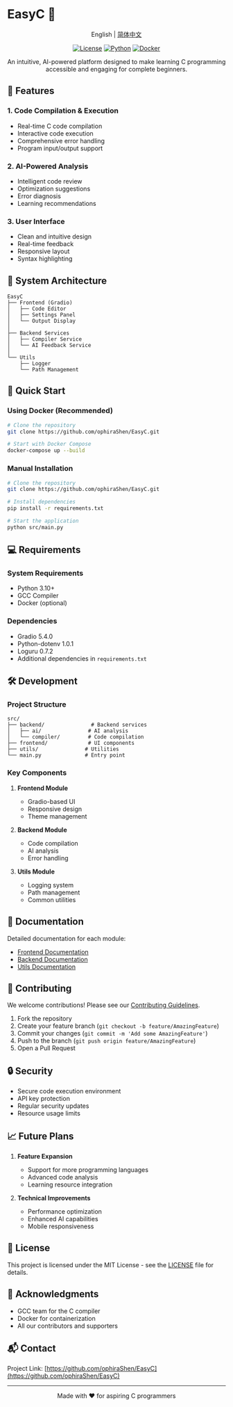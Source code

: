 # EasyC 🚀

<div align="center">

English | [简体中文](https://github.com/ophiraShen/EasyC/blob/main/README_CN.MD)

[![License](https://img.shields.io/badge/license-MIT-blue.svg)](LICENSE)
[![Python](https://img.shields.io/badge/python-3.10+-blue.svg)](https://www.python.org/downloads/)
[![Docker](https://img.shields.io/badge/docker-required-blue.svg)](https://www.docker.com/)

An intuitive, AI-powered platform designed to make learning C programming accessible and engaging for complete beginners.
</div>

## 🌟 Features

### 1. Code Compilation & Execution
- Real-time C code compilation
- Interactive code execution
- Comprehensive error handling
- Program input/output support

### 2. AI-Powered Analysis
- Intelligent code review
- Optimization suggestions
- Error diagnosis
- Learning recommendations

### 3. User Interface
- Clean and intuitive design
- Real-time feedback
- Responsive layout
- Syntax highlighting

## 🔧 System Architecture

```
EasyC
├── Frontend (Gradio)
│   ├── Code Editor
│   ├── Settings Panel
│   └── Output Display
│
├── Backend Services
│   ├── Compiler Service
│   └── AI Feedback Service
│
└── Utils
    ├── Logger
    └── Path Management
```

## 🚀 Quick Start

### Using Docker (Recommended)
```bash
# Clone the repository
git clone https://github.com/ophiraShen/EasyC.git

# Start with Docker Compose
docker-compose up --build
```

### Manual Installation
```bash
# Clone the repository
git clone https://github.com/ophiraShen/EasyC.git

# Install dependencies
pip install -r requirements.txt

# Start the application
python src/main.py
```

## 💻 Requirements

### System Requirements
- Python 3.10+
- GCC Compiler
- Docker (optional)

### Dependencies
- Gradio 5.4.0
- Python-dotenv 1.0.1
- Loguru 0.7.2
- Additional dependencies in `requirements.txt`

## 🛠️ Development

### Project Structure
```
src/
├── backend/               # Backend services
│   ├── ai/               # AI analysis
│   └── compiler/         # Code compilation
├── frontend/             # UI components
├── utils/               # Utilities
└── main.py              # Entry point
```

### Key Components
1. **Frontend Module**
   - Gradio-based UI
   - Responsive design
   - Theme management

2. **Backend Module**
   - Code compilation
   - AI analysis
   - Error handling

3. **Utils Module**
   - Logging system
   - Path management
   - Common utilities

## 📝 Documentation

Detailed documentation for each module:
- [Frontend Documentation](src/frontend/functional_docs/README_frontend.md)
- [Backend Documentation](src/backend/functional_docs/README_backend.md)
- [Utils Documentation](src/utils/functional_docs/README_utils.md)

## 🤝 Contributing

We welcome contributions! Please see our [Contributing Guidelines](CONTRIBUTING.md).

1. Fork the repository
2. Create your feature branch (`git checkout -b feature/AmazingFeature`)
3. Commit your changes (`git commit -m 'Add some AmazingFeature'`)
4. Push to the branch (`git push origin feature/AmazingFeature`)
5. Open a Pull Request

## 🔒 Security

- Secure code execution environment
- API key protection
- Regular security updates
- Resource usage limits

## 📈 Future Plans

1. **Feature Expansion**
   - Support for more programming languages
   - Advanced code analysis
   - Learning resource integration

2. **Technical Improvements**
   - Performance optimization
   - Enhanced AI capabilities
   - Mobile responsiveness

## 📄 License

This project is licensed under the MIT License - see the [LICENSE](LICENSE) file for details.

## 🙏 Acknowledgments

- GCC team for the C compiler
- Docker for containerization
- All our contributors and supporters

## 📬 Contact

Project Link: [https://github.com/ophiraShen/EasyC](https://github.com/ophiraShen/EasyC)

---

<p align="center">Made with ❤️ for aspiring C programmers</p>